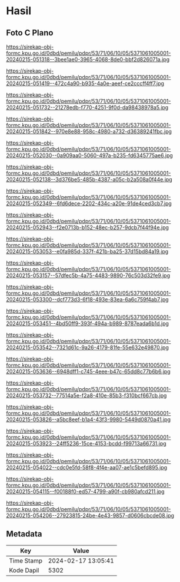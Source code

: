 # Hasil

## Foto C Plano

https://sirekap-obj-formc.kpu.go.id/0dbd/pemilu/pdpr/53/71/06/10/05/5371061005001-20240215-051318--3bee1ae0-3965-4068-8de0-bbf2d826071a.jpg

https://sirekap-obj-formc.kpu.go.id/0dbd/pemilu/pdpr/53/71/06/10/05/5371061005001-20240215-051419--472c4a90-b935-4a0e-aeef-ce2cccff4ff7.jpg

https://sirekap-obj-formc.kpu.go.id/0dbd/pemilu/pdpr/53/71/06/10/05/5371061005001-20240215-051732--21278edb-f770-4251-9f0d-da98438978a5.jpg

https://sirekap-obj-formc.kpu.go.id/0dbd/pemilu/pdpr/53/71/06/10/05/5371061005001-20240215-051842--970e8e88-958c-4980-a732-d36389241fbc.jpg

https://sirekap-obj-formc.kpu.go.id/0dbd/pemilu/pdpr/53/71/06/10/05/5371061005001-20240215-052030--0a909aa0-5060-497a-b235-fd6345775ae6.jpg

https://sirekap-obj-formc.kpu.go.id/0dbd/pemilu/pdpr/53/71/06/10/05/5371061005001-20240215-052138--3d376be5-485b-4387-a05c-b2a508a0f44e.jpg

https://sirekap-obj-formc.kpu.go.id/0dbd/pemilu/pdpr/53/71/06/10/05/5371061005001-20240215-052349--6fd6dece-2202-434c-a20e-91de4ced3cb7.jpg

https://sirekap-obj-formc.kpu.go.id/0dbd/pemilu/pdpr/53/71/06/10/05/5371061005001-20240215-052943--f2e0713b-b152-48ec-b257-9dcb7f44f94e.jpg

https://sirekap-obj-formc.kpu.go.id/0dbd/pemilu/pdpr/53/71/06/10/05/5371061005001-20240215-053053--e0fa985d-337f-421b-ba25-37d15bd84a19.jpg

https://sirekap-obj-formc.kpu.go.id/0dbd/pemilu/pdpr/53/71/06/10/05/5371061005001-20240215-053157--57dfec5b-4a75-4483-9890-76c503d32fe9.jpg

https://sirekap-obj-formc.kpu.go.id/0dbd/pemilu/pdpr/53/71/06/10/05/5371061005001-20240215-053300--dcf773d3-6f18-493e-83ea-6a6c759f4ab7.jpg

https://sirekap-obj-formc.kpu.go.id/0dbd/pemilu/pdpr/53/71/06/10/05/5371061005001-20240215-053451--4bd50ff9-393f-494a-b989-8787eada6b1d.jpg

https://sirekap-obj-formc.kpu.go.id/0dbd/pemilu/pdpr/53/71/06/10/05/5371061005001-20240215-053542--7321d61c-9a26-4179-81fe-55e632e49870.jpg

https://sirekap-obj-formc.kpu.go.id/0dbd/pemilu/pdpr/53/71/06/10/05/5371061005001-20240215-053636--6948dff1-c745-4eee-b47c-65dd8c77b6b6.jpg

https://sirekap-obj-formc.kpu.go.id/0dbd/pemilu/pdpr/53/71/06/10/05/5371061005001-20240215-053732--77514a5e-f2a8-410e-85b3-f310bcf667cb.jpg

https://sirekap-obj-formc.kpu.go.id/0dbd/pemilu/pdpr/53/71/06/10/05/5371061005001-20240215-053826--a5bc8eef-b1a4-43f3-9980-5449d0870a41.jpg

https://sirekap-obj-formc.kpu.go.id/0dbd/pemilu/pdpr/53/71/06/10/05/5371061005001-20240215-053923--24ff5236-15ce-4153-bcdd-f99713a66731.jpg

https://sirekap-obj-formc.kpu.go.id/0dbd/pemilu/pdpr/53/71/06/10/05/5371061005001-20240215-054022--cdc0e5fd-58f8-4f4e-aa07-ae1c5befd895.jpg

https://sirekap-obj-formc.kpu.go.id/0dbd/pemilu/pdpr/53/71/06/10/05/5371061005001-20240215-054115--f00188f0-ed57-4799-a90f-cb980afcd211.jpg

https://sirekap-obj-formc.kpu.go.id/0dbd/pemilu/pdpr/53/71/06/10/05/5371061005001-20240215-054206--27923815-24be-4e43-9857-d0606cbcde08.jpg


## Metadata

| Key        | Value               |
| ---------- | ------------------- |
| Time Stamp | 2024-02-17 13:05:41 |
| Kode Dapil | 5302                |



